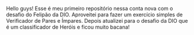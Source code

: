 Hello guys! Esse é meu primeiro repositório nessa conta nova com o desafio do Felipão da DIO.
Aproveitei para fazer um exercício simples de Verificador de Pares e Ímpares.
Depois atualizei para o desafio da DIO que é um classificador de Heróis e ficou muito bacana!
